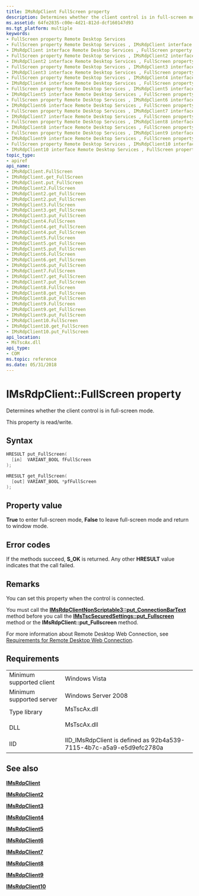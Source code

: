 ```yaml
---
title: IMsRdpClient FullScreen property
description: Determines whether the client control is in full-screen mode.
ms.assetid: 64fe2835-c00e-4d21-812d-dcf160147d93
ms.tgt_platform: multiple
keywords:
- FullScreen property Remote Desktop Services
- FullScreen property Remote Desktop Services , IMsRdpClient interface
- IMsRdpClient interface Remote Desktop Services , FullScreen property
- FullScreen property Remote Desktop Services , IMsRdpClient2 interface
- IMsRdpClient2 interface Remote Desktop Services , FullScreen property
- FullScreen property Remote Desktop Services , IMsRdpClient3 interface
- IMsRdpClient3 interface Remote Desktop Services , FullScreen property
- FullScreen property Remote Desktop Services , IMsRdpClient4 interface
- IMsRdpClient4 interface Remote Desktop Services , FullScreen property
- FullScreen property Remote Desktop Services , IMsRdpClient5 interface
- IMsRdpClient5 interface Remote Desktop Services , FullScreen property
- FullScreen property Remote Desktop Services , IMsRdpClient6 interface
- IMsRdpClient6 interface Remote Desktop Services , FullScreen property
- FullScreen property Remote Desktop Services , IMsRdpClient7 interface
- IMsRdpClient7 interface Remote Desktop Services , FullScreen property
- FullScreen property Remote Desktop Services , IMsRdpClient8 interface
- IMsRdpClient8 interface Remote Desktop Services , FullScreen property
- FullScreen property Remote Desktop Services , IMsRdpClient9 interface
- IMsRdpClient9 interface Remote Desktop Services , FullScreen property
- FullScreen property Remote Desktop Services , IMsRdpClient10 interface
- IMsRdpClient10 interface Remote Desktop Services , FullScreen property
topic_type:
- apiref
api_name:
- IMsRdpClient.FullScreen
- IMsRdpClient.get_FullScreen
- IMsRdpClient.put_FullScreen
- IMsRdpClient2.FullScreen
- IMsRdpClient2.get_FullScreen
- IMsRdpClient2.put_FullScreen
- IMsRdpClient3.FullScreen
- IMsRdpClient3.get_FullScreen
- IMsRdpClient3.put_FullScreen
- IMsRdpClient4.FullScreen
- IMsRdpClient4.get_FullScreen
- IMsRdpClient4.put_FullScreen
- IMsRdpClient5.FullScreen
- IMsRdpClient5.get_FullScreen
- IMsRdpClient5.put_FullScreen
- IMsRdpClient6.FullScreen
- IMsRdpClient6.get_FullScreen
- IMsRdpClient6.put_FullScreen
- IMsRdpClient7.FullScreen
- IMsRdpClient7.get_FullScreen
- IMsRdpClient7.put_FullScreen
- IMsRdpClient8.FullScreen
- IMsRdpClient8.get_FullScreen
- IMsRdpClient8.put_FullScreen
- IMsRdpClient9.FullScreen
- IMsRdpClient9.get_FullScreen
- IMsRdpClient9.put_FullScreen
- IMsRdpClient10.FullScreen
- IMsRdpClient10.get_FullScreen
- IMsRdpClient10.put_FullScreen
api_location:
- MsTscAx.dll
api_type:
- COM
ms.topic: reference
ms.date: 05/31/2018
---
```


# IMsRdpClient::FullScreen property

Determines whether the client control is in full-screen mode.

This property is read/write.

## Syntax


```C++
HRESULT put_FullScreen(
  [in]  VARIANT_BOOL fFullScreen
);

HRESULT get_FullScreen(
  [out] VARIANT_BOOL *pfFullScreen
);
```



## Property value

**True** to enter full-screen mode, **False** to leave full-screen mode and return to window mode.

## Error codes

If the methods succeed, **S\_OK** is returned. Any other **HRESULT** value indicates that the call failed.

## Remarks

You can set this property when the control is connected.

You must call the [**IMsRdpClientNonScriptable3::put\_ConnectionBarText**](imsrdpclientnonscriptable3-connectionbartext.md) method before you call the [**IMsTscSecuredSettings::put\_Fullscreen**](imstscsecuredsettings-fullscreen.md) method or the **IMsRdpClient::put\_Fullscreen** method.

For more information about Remote Desktop Web Connection, see [Requirements for Remote Desktop Web Connection](requirements-for-remote-desktop-web-connection.md).

## Requirements



|                                     |                                                                                        |
|-------------------------------------|----------------------------------------------------------------------------------------|
| Minimum supported client<br/> | Windows Vista<br/>                                                               |
| Minimum supported server<br/> | Windows Server 2008<br/>                                                         |
| Type library<br/>             | <dl> <dt>MsTscAx.dll</dt> </dl> |
| DLL<br/>                      | <dl> <dt>MsTscAx.dll</dt> </dl> |
| IID<br/>                      | IID\_IMsRdpClient is defined as 92b4a539-7115-4b7c-a5a9-e5d9efc2780a<br/>        |



## See also

<dl> <dt>

[**IMsRdpClient**](imsrdpclient-interface.md)
</dt> <dt>

[**IMsRdpClient2**](imsrdpclient2.md)
</dt> <dt>

[**IMsRdpClient3**](imsrdpclient3.md)
</dt> <dt>

[**IMsRdpClient4**](imsrdpclient4.md)
</dt> <dt>

[**IMsRdpClient5**](imsrdpclient5.md)
</dt> <dt>

[**IMsRdpClient6**](imsrdpclient6.md)
</dt> <dt>

[**IMsRdpClient7**](imsrdpclient7.md)
</dt> <dt>

[**IMsRdpClient8**](imsrdpclient8.md)
</dt> <dt>

[**IMsRdpClient9**](imsrdpclient9.md)
</dt> <dt>

[**IMsRdpClient10**](imsrdpclient10.md)
</dt> </dl>

 

 





